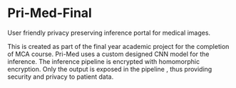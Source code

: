 # Pri-Med-Final
User friendly privacy preserving inference portal for medical images.

This is created as part of the final year academic project for the completion of MCA course. Pri-Med uses a custom designed CNN model for the inference. The inference pipeline is encrypted with homomorphic encryption. Only the output is exposed in the pipeline , thus providing security and privacy to patient data.




